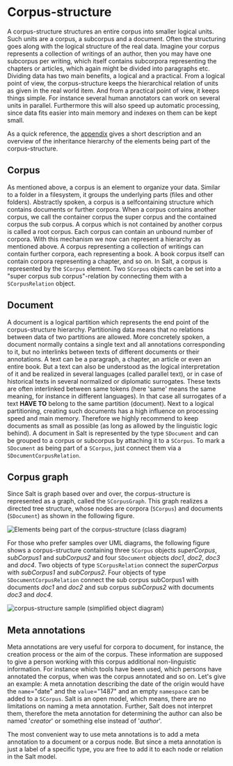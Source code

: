 # Corpus-structure

A corpus-structure structures an entire corpus into smaller logical
units. Such units are a corpus, a subcorpus and a document. Often the
structuring goes along with the logical structure of the real data.
Imagine your corpus represents a collection of writings of an author,
then you may have one subcorpus per writing, which itself contains
subcorpora representing the chapters or articles, which again might be
divided into paragraphs etc. Dividing data has two main benefits, a
logical and a practical. From a logical point of view, the
corpus-structure keeps the hierarchical relation of units as given in
the real world item. And from a practical point of view, it keeps things
simple. For instance several human annotators can work on several units
in parallel. Furthermore this will also speed up automatic processing,
since data fits easier into main memory and indexes on them can be kept
small.

As a quick reference, the [appendix](../appendix.md#corpus-structure) gives a short
description and an overview of the inheritance hierarchy of the elements
being part of the corpus-structure.

## Corpus

As mentioned above, a corpus is an element to organize your data.
Similar to a folder in a filesystem, it groups the underlying parts
(files and other folders). Abstractly spoken, a corpus is a
selfcontaining structure which contains documents or further corpora.
When a corpus contains another corpus, we call the container corpus the
super corpus and the contained corpus the sub corpus. A corpus which is
not contained by another corpus is called a root corpus. Each corpus can
contain an unbound number of corpora. With this mechanism we now can
represent a hierarchy as mentioned above. A corpus representing a
collection of writings can contain further corpora, each representing a
book. A book corpus itself can contain corpora representing a chapter,
and so on. In Salt, a corpus is represented by the `SCorpus` element.
Two `SCorpus` objects can be set into a \"super corpus sub
corpus\"-relation by connecting them with a `SCorpusRelation` object.

## Document

A document is a logical partition which represents the end point of the
corpus-structure hierarchy. Partitioning data means that no relations
between data of two partitions are allowed. More concretely spoken, a
document normally contains a single text and all annotations
corresponding to it, but no interlinks between texts of different
documents or their annotations. A text can be a paragraph, a chapter, an
article or even an entire book. But a text can also be understood as the
logical interpretation of it and be realized in several languages
(called parallel text), or in case of historical texts in several
normalized or diplomatic surrogates. These texts are often interlinked
between same tokens (here \'same\' means the same meaning, for instance
in different languages). In that case all surrogates of a text **HAVE
TO** belong to the same partition (document). Next to a logical
partitioning, creating such documents has a high influence on processing
speed and main memory. Therefore we highly recommend to keep documents
as small as possible (as long as allowed by the linguistic logic
behind). A document in Salt is represented by the type `SDocument` and
can be grouped to a corpus or subcorpus by attaching it to a `SCorpus`.
To mark a `SDocument` as being part of a `SCorpus`, just connect them
via a `SDocumentCorpusRelation`.

## Corpus graph

Since Salt is graph based over and over, the corpus-structure is
represented as a graph, called the `SCorpusGraph`. This graph realizes a
directed tree structure, whose nodes are corpora (`SCorpus`) and
documents (`SDocument`) as shown in the following figure.

![Elements being part of the corpus-structure (class
diagram)](../../images/model_corpusGraph.png)

For those who prefer samples over
UML diagrams, the following figure shows a
corpus-structure containing three `SCorpus` objects *superCorpus*,
*subCorpus1* and *subCorpus2* and four `SDocument` objects *doc1*,
*doc2*, *doc3* and *doc4*. Two objects of type `SCorpusRelation` connect
the *superCorpus* with *subCorpus1* and *subCorpus2*. Four objects of
type `SDocumentCorpusRelation` connect the sub corpus subCorpus1 with
documents *doc1* and *doc2* and sub corpus *subCorpus2* with documents
*doc3* and *doc4*.


![corpus-structure sample (simplified object diagram)](../../images/sample_corpusStructure.png)

## Meta annotations

Meta annotations are very useful for corpora to document, for instance,
the creation process or the aim of the corpus. These information are
supposed to give a person working with this corpus additional
non-linguistic information. For instance which tools have been used,
which persons have annotated the corpus, when was the corpus annotated
and so on. Let\'s give an example: A meta annotation describing the date
of the origin would have the `name`=\"date\" and the `value`=\"1487\"
and an empty `namespace` can be added to a `SCorpus`. Salt is an open
model, which means, there are no limitations on naming a meta
annotation. Further, Salt does not interpret them, therefore the meta
annotation for determining the author can also be named \'*creator*\' or
something else instead of \'*author*\'.

The most convenient way to use meta annotations is to add a meta
annotation to a document or a corpus node. But since a meta annotation
is just a label of a specific type, you are free to add it to each node
or relation in the Salt model.